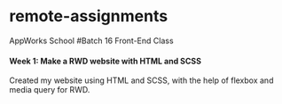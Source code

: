# remote-assignments
AppWorks School #Batch 16 Front-End Class

#### Week 1: Make a RWD website with HTML and SCSS
Created my website using HTML and SCSS, with the help of flexbox and media query for RWD.

